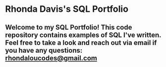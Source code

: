 # Rhonda Davis's SQL Portfolio

## Welcome to my SQL Portfolio! This code repository contains examples of SQL I've written. Feel free to take a look and reach out via email if you have any questions: rhondaloucodes@gmail.com
